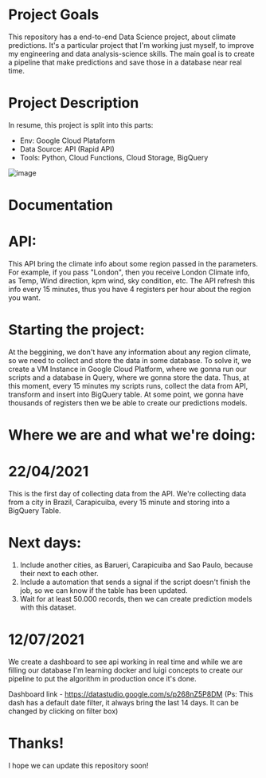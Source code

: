 # Project Goals
This repository has a end-to-end Data Science project, about climate predictions. It's a particular project that I'm working just myself, to improve my engineering and data analysis-science skills. The main goal is to create a pipeline that make predictions and save those in a database near real time.

# Project Description
In resume, this project is split into this parts:
  - Env: Google Cloud Plataform
  - Data Source: API (Rapid API)
  - Tools: Python, Cloud Functions, Cloud Storage, BigQuery

![image](https://user-images.githubusercontent.com/69798348/115745736-1939a080-a36a-11eb-81f1-cbc88bcb3789.png)

# Documentation

# API:
This API bring the climate info about some region passed in the parameters. For example, if you pass "London", then you receive London Climate info, as Temp, Wind direction, kpm wind, sky condition, etc. The API refresh this info every 15 minutes, thus you have 4 registers per hour about the region you want.

# Starting the project:

At the beggining, we don't have any information about any region climate, so we need to collect and store the data in some database. To solve it, we create a VM Instance in Google Cloud Platform, where we gonna run our scripts and a database in Query, where we gonna store the data. Thus, at this moment, every 15 minutes my scripts runs, collect the data from API, transform and insert into BigQuery table. At some point, we gonna have thousands of registers then we be able to create our predictions models.

# Where we are and what we're doing:
  # 22/04/2021
  This is the first day of collecting data from the API. We're collecting data from a city in Brazil, Carapicuiba, every 15 minute and storing into a BigQuery Table.
  
  # Next days:
  1) Include another cities, as Barueri, Carapicuiba and Sao Paulo, because their next to each other.
  2) Include a automation that sends a signal if the script doesn't finish the job, so we can know if the table has been updated.
  3) Wait for at least 50.000 records, then we can create prediction models with this dataset.

# 12/07/2021
We create a dashboard to see api working in real time and while we are filling our database I'm learning docker and luigi concepts to create our pipeline to put the algorithm in production once it's done.

Dashboard link - https://datastudio.google.com/s/p268nZ5P8DM (Ps: This dash has a default date filter, it always bring the last 14 days. It can be changed by clicking on filter box)

# Thanks!
I hope we can update this repository soon!
